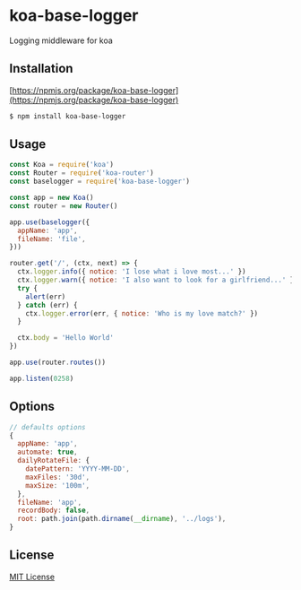 koa-base-logger
===

Logging middleware for koa

## Installation

[https://npmjs.org/package/koa-base-logger](https://npmjs.org/package/koa-base-logger)

```bash
$ npm install koa-base-logger
```

## Usage

```javascript
const Koa = require('koa')
const Router = require('koa-router')
const baselogger = require('koa-base-logger')

const app = new Koa()
const router = new Router()

app.use(baselogger({
  appName: 'app',
  fileName: 'file',
}))

router.get('/', (ctx, next) => {
  ctx.logger.info({ notice: 'I lose what i love most...' })
  ctx.logger.warn({ notice: 'I also want to look for a girlfriend...' })
  try {
    alert(err)
  } catch (err) {
    ctx.logger.error(err, { notice: 'Who is my love match?' })
  }

  ctx.body = 'Hello World'
})

app.use(router.routes())

app.listen(0258)

```

## Options
```javascript
// defaults options
{
  appName: 'app',
  automate: true,
  dailyRotateFile: {
    datePattern: 'YYYY-MM-DD',
    maxFiles: '30d',
    maxSize: '100m',
  },
  fileName: 'app',
  recordBody: false,
  root: path.join(path.dirname(__dirname), '../logs'),
}

```

## License
[MIT License](http://www.opensource.org/licenses/mit-license.php)
